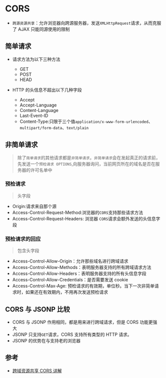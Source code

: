 # CORS

- `跨源资源共享`：允许浏览器向跨源服务器，发送`XMLHttpRequest`请求，从而克服了 AJAX 只能同源使用的限制

## 简单请求

  * 请求方法为以下三种方法

    * GET
    * POST
    * HEAD
  
  * HTTP 的头信息不超出以下几种字段

    * Accept
    * Accept-Language
    * Content-Language
    * Last-Event-ID
    * Content-Type:只限于三个值`application/x-www-form-urlencoded`、`multipart/form-data`、`text/plain`

## 非简单请求

> 除了`简单请求`的其他请求都是`非简单请求`，`非简单请求`会在发起真正的请求前，先发送一个`预检请求 OPTIONS`,向服务器询问，当前网页所在的域名是否在服务器的许可名单中

### 预检请求

> 头字段

  * Origin:请求来自那个源
  * Access-Control-Request-Method:浏览器的`CORS`支持那些请求方法
  * Access-Control-Request-Headers: 浏览器 `CORS`请求会额外发送的头信息字段

### 预检请求的回应

> 包含头字段

  * Access-Control-Allow-Origin：允许那些域名进行跨域请求
  * Access-Control-Allow-Methods：表明服务器支持的所有跨域请求方法
  * Access-Control-Allow-Headers：表明服务器支持的所有头信息字段
  * Access-Control-Allow-Credentials：是否需要发送 cookie
  * Access-Control-Max-Age: 预检请求的有效期，单位秒。当下一次非简单请求时，如果还在有效期内，不用再次发送预检请求

## CORS 与 JSONP 比较

  * CORS 与 JSONP 作用相同，都是用来进行跨域请求，但是 CORS 功能更强大
  * JSONP 只支持`GET`请求，CORS 支持所有类型的 HTTP 请求。
  * JSONP 的优势在与支持老的浏览器

## 参考

* [跨域资源共享 CORS 详解](https://www.ruanyifeng.com/blog/2016/04/cors.html)
